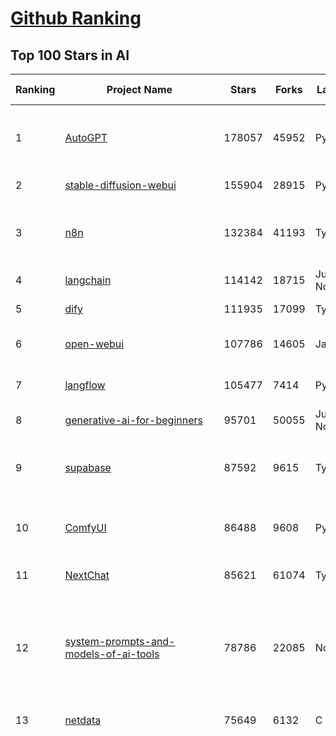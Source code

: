 [Github Ranking](../README.md)
==========

## Top 100 Stars in AI

| Ranking | Project Name | Stars | Forks | Language | Open Issues | Description | Last Commit |
| ------- | ------------ | ----- | ----- | -------- | ----------- | ----------- | ----------- |
| 1 | [AutoGPT](https://github.com/Significant-Gravitas/AutoGPT) | 178057 | 45952 | Python | 163 | AutoGPT is the vision of accessible AI for everyone, to use and to build on. Our mission is to provide the tools, so that you can focus on what matters. | 2025-08-25T02:58:48Z |
| 2 | [stable-diffusion-webui](https://github.com/AUTOMATIC1111/stable-diffusion-webui) | 155904 | 28915 | Python | 2363 | Stable Diffusion web UI | 2025-05-03T06:17:03Z |
| 3 | [n8n](https://github.com/n8n-io/n8n) | 132384 | 41193 | TypeScript | 631 | Fair-code workflow automation platform with native AI capabilities. Combine visual building with custom code, self-host or cloud, 400+ integrations. | 2025-08-25T02:29:41Z |
| 4 | [langchain](https://github.com/langchain-ai/langchain) | 114142 | 18715 | Jupyter Notebook | 212 | 🦜🔗 Build context-aware reasoning applications 🦜🔗 | 2025-08-24T20:56:10Z |
| 5 | [dify](https://github.com/langgenius/dify) | 111935 | 17099 | TypeScript | 701 | Production-ready platform for agentic workflow development. | 2025-08-25T03:41:18Z |
| 6 | [open-webui](https://github.com/open-webui/open-webui) | 107786 | 14605 | JavaScript | 212 | User-friendly AI Interface (Supports Ollama, OpenAI API, ...) | 2025-08-24T21:12:16Z |
| 7 | [langflow](https://github.com/langflow-ai/langflow) | 105477 | 7414 | Python | 441 | Langflow is a powerful tool for building and deploying AI-powered agents and workflows. | 2025-08-25T02:31:49Z |
| 8 | [generative-ai-for-beginners](https://github.com/microsoft/generative-ai-for-beginners) | 95701 | 50055 | Jupyter Notebook | 10 | 21 Lessons, Get Started Building with Generative AI  | 2025-08-22T15:25:38Z |
| 9 | [supabase](https://github.com/supabase/supabase) | 87592 | 9615 | TypeScript | 224 | The Postgres development platform. Supabase gives you a dedicated Postgres database to build your web, mobile, and AI applications. | 2025-08-25T03:23:46Z |
| 10 | [ComfyUI](https://github.com/comfyanonymous/ComfyUI) | 86488 | 9608 | Python | 2541 | The most powerful and modular diffusion model GUI, api and backend with a graph/nodes interface. | 2025-08-24T19:40:37Z |
| 11 | [NextChat](https://github.com/ChatGPTNextWeb/NextChat) | 85621 | 61074 | TypeScript | 659 | ✨ Light and Fast AI Assistant. Support: Web \| iOS \| MacOS \| Android \|  Linux \| Windows | 2025-08-10T09:21:12Z |
| 12 | [system-prompts-and-models-of-ai-tools](https://github.com/x1xhlol/system-prompts-and-models-of-ai-tools) | 78786 | 22085 | None | 48 | FULL v0, Cursor, Manus, Augment Code, Same.dev, Lovable, Devin, Replit Agent, Windsurf Agent, VSCode Agent, Dia Browser, Xcode, Trae AI, Cluely & Orchids.app (And other Open Sourced) System Prompts, Tools & AI Models. | 2025-08-24T21:19:41Z |
| 13 | [netdata](https://github.com/netdata/netdata) | 75649 | 6132 | C | 167 | The fastest path to AI-powered full stack observability, even for lean teams. | 2025-08-25T01:13:25Z |
| 14 | [funNLP](https://github.com/fighting41love/funNLP) | 75630 | 14968 | Python | 34 | 中英文敏感词、语言检测、中外手机/电话归属地/运营商查询、名字推断性别、手机号抽取、身份证抽取、邮箱抽取、中日文人名库、中文缩写库、拆字词典、词汇情感值、停用词、反动词表、暴恐词表、繁简体转换、英文模拟中文发音、汪峰歌词生成器、职业名称词库、同义词库、反义词库、否定词库、汽车品牌词库、汽车零件词库、连续英文切割、各种中文词向量、公司名字大全、古诗词库、IT词库、财经词库、成语词库、地名词库、历史名人词库、诗词词库、医学词库、饮食词库、法律词库、汽车词库、动物词库、中文聊天语料、中文谣言数据、百度中文问答数据集、句子相似度匹配算法集合、bert资源、文本生成&摘要相关工具、cocoNLP信息抽取工具、国内电话号码正则匹配、清华大学XLORE:中英文跨语言百科知识图谱、清华大学人工智能技术系列报告、自然语言生成、NLU太难了系列、自动对联数据及机器人、用户名黑名单列表、罪名法务名词及分类模型、微信公众号语料、cs224n深度学习自然语言处理课程、中文手写汉字识别、中文自然语言处理 语料/数据集、变量命名神器、分词语料库+代码、任务型对话英文数据集、ASR 语音数据集 + 基于深度学习的中文语音识别系统、笑声检测器、Microsoft多语言数字/单位/如日期时间识别包、中华新华字典数据库及api(包括常用歇后语、成语、词语和汉字)、文档图谱自动生成、SpaCy 中文模型、Common Voice语音识别数据集新版、神经网络关系抽取、基于bert的命名实体识别、关键词(Keyphrase)抽取包pke、基于医疗领域知识图谱的问答系统、基于依存句法与语义角色标注的事件三元组抽取、依存句法分析4万句高质量标注数据、cnocr：用来做中文OCR的Python3包、中文人物关系知识图谱项目、中文nlp竞赛项目及代码汇总、中文字符数据、speech-aligner: 从“人声语音”及其“语言文本”产生音素级别时间对齐标注的工具、AmpliGraph: 知识图谱表示学习(Python)库：知识图谱概念链接预测、Scattertext 文本可视化(python)、语言/知识表示工具：BERT & ERNIE、中文对比英文自然语言处理NLP的区别综述、Synonyms中文近义词工具包、HarvestText领域自适应文本挖掘工具（新词发现-情感分析-实体链接等）、word2word：(Python)方便易用的多语言词-词对集：62种语言/3,564个多语言对、语音识别语料生成工具：从具有音频/字幕的在线视频创建自动语音识别(ASR)语料库、构建医疗实体识别的模型（包含词典和语料标注）、单文档非监督的关键词抽取、Kashgari中使用gpt-2语言模型、开源的金融投资数据提取工具、文本自动摘要库TextTeaser: 仅支持英文、人民日报语料处理工具集、一些关于自然语言的基本模型、基于14W歌曲知识库的问答尝试--功能包括歌词接龙and已知歌词找歌曲以及歌曲歌手歌词三角关系的问答、基于Siamese bilstm模型的相似句子判定模型并提供训练数据集和测试数据集、用Transformer编解码模型实现的根据Hacker News文章标题自动生成评论、用BERT进行序列标记和文本分类的模板代码、LitBank：NLP数据集——支持自然语言处理和计算人文学科任务的100部带标记英文小说语料、百度开源的基准信息抽取系统、虚假新闻数据集、Facebook: LAMA语言模型分析，提供Transformer-XL/BERT/ELMo/GPT预训练语言模型的统一访问接口、CommonsenseQA：面向常识的英文QA挑战、中文知识图谱资料、数据及工具、各大公司内部里大牛分享的技术文档 PDF 或者 PPT、自然语言生成SQL语句（英文）、中文NLP数据增强（EDA）工具、英文NLP数据增强工具 、基于医药知识图谱的智能问答系统、京东商品知识图谱、基于mongodb存储的军事领域知识图谱问答项目、基于远监督的中文关系抽取、语音情感分析、中文ULMFiT-情感分析-文本分类-语料及模型、一个拍照做题程序、世界各国大规模人名库、一个利用有趣中文语料库 qingyun 训练出来的中文聊天机器人、中文聊天机器人seqGAN、省市区镇行政区划数据带拼音标注、教育行业新闻语料库包含自动文摘功能、开放了对话机器人-知识图谱-语义理解-自然语言处理工具及数据、中文知识图谱：基于百度百科中文页面-抽取三元组信息-构建中文知识图谱、masr: 中文语音识别-提供预训练模型-高识别率、Python音频数据增广库、中文全词覆盖BERT及两份阅读理解数据、ConvLab：开源多域端到端对话系统平台、中文自然语言处理数据集、基于最新版本rasa搭建的对话系统、基于TensorFlow和BERT的管道式实体及关系抽取、一个小型的证券知识图谱/知识库、复盘所有NLP比赛的TOP方案、OpenCLaP：多领域开源中文预训练语言模型仓库、UER：基于不同语料+编码器+目标任务的中文预训练模型仓库、中文自然语言处理向量合集、基于金融-司法领域(兼有闲聊性质)的聊天机器人、g2pC：基于上下文的汉语读音自动标记模块、Zincbase 知识图谱构建工具包、诗歌质量评价/细粒度情感诗歌语料库、快速转化「中文数字」和「阿拉伯数字」、百度知道问答语料库、基于知识图谱的问答系统、jieba_fast 加速版的jieba、正则表达式教程、中文阅读理解数据集、基于BERT等最新语言模型的抽取式摘要提取、Python利用深度学习进行文本摘要的综合指南、知识图谱深度学习相关资料整理、维基大规模平行文本语料、StanfordNLP 0.2.0：纯Python版自然语言处理包、NeuralNLP-NeuralClassifier：腾讯开源深度学习文本分类工具、端到端的封闭域对话系统、中文命名实体识别：NeuroNER vs. BertNER、新闻事件线索抽取、2019年百度的三元组抽取比赛：“科学空间队”源码、基于依存句法的开放域文本知识三元组抽取和知识库构建、中文的GPT2训练代码、ML-NLP - 机器学习(Machine Learning)NLP面试中常考到的知识点和代码实现、nlp4han:中文自然语言处理工具集(断句/分词/词性标注/组块/句法分析/语义分析/NER/N元语法/HMM/代词消解/情感分析/拼写检查、XLM：Facebook的跨语言预训练语言模型、用基于BERT的微调和特征提取方法来进行知识图谱百度百科人物词条属性抽取、中文自然语言处理相关的开放任务-数据集-当前最佳结果、CoupletAI - 基于CNN+Bi-LSTM+Attention 的自动对对联系统、抽象知识图谱、MiningZhiDaoQACorpus - 580万百度知道问答数据挖掘项目、brat rapid annotation tool: 序列标注工具、大规模中文知识图谱数据：1.4亿实体、数据增强在机器翻译及其他nlp任务中的应用及效果、allennlp阅读理解:支持多种数据和模型、PDF表格数据提取工具 、 Graphbrain：AI开源软件库和科研工具，目的是促进自动意义提取和文本理解以及知识的探索和推断、简历自动筛选系统、基于命名实体识别的简历自动摘要、中文语言理解测评基准，包括代表性的数据集&基准模型&语料库&排行榜、树洞 OCR 文字识别 、从包含表格的扫描图片中识别表格和文字、语声迁移、Python口语自然语言处理工具集(英文)、 similarity：相似度计算工具包，java编写、海量中文预训练ALBERT模型 、Transformers 2.0 、基于大规模音频数据集Audioset的音频增强 、Poplar：网页版自然语言标注工具、图片文字去除，可用于漫画翻译 、186种语言的数字叫法库、Amazon发布基于知识的人-人开放领域对话数据集 、中文文本纠错模块代码、繁简体转换 、 Python实现的多种文本可读性评价指标、类似于人名/地名/组织机构名的命名体识别数据集 、东南大学《知识图谱》研究生课程(资料)、. 英文拼写检查库 、 wwsearch是企业微信后台自研的全文检索引擎、CHAMELEON：深度学习新闻推荐系统元架构 、 8篇论文梳理BERT相关模型进展与反思、DocSearch：免费文档搜索引擎、 LIDA：轻量交互式对话标注工具 、aili - the fastest in-memory index in the East 东半球最快并发索引 、知识图谱车音工作项目、自然语言生成资源大全 、中日韩分词库mecab的Python接口库、中文文本摘要/关键词提取、汉字字符特征提取器 (featurizer)，提取汉字的特征（发音特征、字形特征）用做深度学习的特征、中文生成任务基准测评 、中文缩写数据集、中文任务基准测评 - 代表性的数据集-基准(预训练)模型-语料库-baseline-工具包-排行榜、PySS3：面向可解释AI的SS3文本分类器机器可视化工具 、中文NLP数据集列表、COPE - 格律诗编辑程序、doccano：基于网页的开源协同多语言文本标注工具 、PreNLP：自然语言预处理库、简单的简历解析器，用来从简历中提取关键信息、用于中文闲聊的GPT2模型：GPT2-chitchat、基于检索聊天机器人多轮响应选择相关资源列表(Leaderboards、Datasets、Papers)、(Colab)抽象文本摘要实现集锦(教程 、词语拼音数据、高效模糊搜索工具、NLP数据增广资源集、微软对话机器人框架 、 GitHub Typo Corpus：大规模GitHub多语言拼写错误/语法错误数据集、TextCluster：短文本聚类预处理模块 Short text cluster、面向语音识别的中文文本规范化、BLINK：最先进的实体链接库、BertPunc：基于BERT的最先进标点修复模型、Tokenizer：快速、可定制的文本词条化库、中文语言理解测评基准，包括代表性的数据集、基准(预训练)模型、语料库、排行榜、spaCy 医学文本挖掘与信息提取 、 NLP任务示例项目代码集、 python拼写检查库、chatbot-list - 行业内关于智能客服、聊天机器人的应用和架构、算法分享和介绍、语音质量评价指标(MOSNet, BSSEval, STOI, PESQ, SRMR)、 用138GB语料训练的法文RoBERTa预训练语言模型 、BERT-NER-Pytorch：三种不同模式的BERT中文NER实验、无道词典 - 有道词典的命令行版本，支持英汉互查和在线查询、2019年NLP亮点回顾、 Chinese medical dialogue data 中文医疗对话数据集 、最好的汉字数字(中文数字)-阿拉伯数字转换工具、 基于百科知识库的中文词语多词义/义项获取与特定句子词语语义消歧、awesome-nlp-sentiment-analysis - 情感分析、情绪原因识别、评价对象和评价词抽取、LineFlow：面向所有深度学习框架的NLP数据高效加载器、中文医学NLP公开资源整理 、MedQuAD：(英文)医学问答数据集、将自然语言数字串解析转换为整数和浮点数、Transfer Learning in Natural Language Processing (NLP) 、面向语音识别的中文/英文发音辞典、Tokenizers：注重性能与多功能性的最先进分词器、CLUENER 细粒度命名实体识别 Fine Grained Named Entity Recognition、 基于BERT的中文命名实体识别、中文谣言数据库、NLP数据集/基准任务大列表、nlp相关的一些论文及代码, 包括主题模型、词向量(Word Embedding)、命名实体识别(NER)、文本分类(Text Classificatin)、文本生成(Text Generation)、文本相似性(Text Similarity)计算等，涉及到各种与nlp相关的算法，基于keras和tensorflow 、Python文本挖掘/NLP实战示例、 Blackstone：面向非结构化法律文本的spaCy pipeline和NLP模型通过同义词替换实现文本“变脸” 、中文 预训练 ELECTREA 模型: 基于对抗学习 pretrain Chinese Model 、albert-chinese-ner - 用预训练语言模型ALBERT做中文NER 、基于GPT2的特定主题文本生成/文本增广、开源预训练语言模型合集、多语言句向量包、编码、标记和实现：一种可控高效的文本生成方法、 英文脏话大列表 、attnvis：GPT2、BERT等transformer语言模型注意力交互可视化、CoVoST：Facebook发布的多语种语音-文本翻译语料库，包括11种语言(法语、德语、荷兰语、俄语、西班牙语、意大利语、土耳其语、波斯语、瑞典语、蒙古语和中文)的语音、文字转录及英文译文、Jiagu自然语言处理工具 - 以BiLSTM等模型为基础，提供知识图谱关系抽取 中文分词 词性标注 命名实体识别 情感分析 新词发现 关键词 文本摘要 文本聚类等功能、用unet实现对文档表格的自动检测，表格重建、NLP事件提取文献资源列表 、 金融领域自然语言处理研究资源大列表、CLUEDatasetSearch - 中英文NLP数据集：搜索所有中文NLP数据集，附常用英文NLP数据集 、medical_NER - 中文医学知识图谱命名实体识别 、(哈佛)讲因果推理的免费书、知识图谱相关学习资料/数据集/工具资源大列表、Forte：灵活强大的自然语言处理pipeline工具集 、Python字符串相似性算法库、PyLaia：面向手写文档分析的深度学习工具包、TextFooler：针对文本分类/推理的对抗文本生成模块、Haystack：灵活、强大的可扩展问答(QA)框架、中文关键短语抽取工具 | 2024-05-10T07:38:24Z |
| 15 | [Deep-Live-Cam](https://github.com/hacksider/Deep-Live-Cam) | 72691 | 10503 | Python | 65 | real time face swap and one-click video deepfake with only a single image | 2025-08-11T13:37:45Z |
| 16 | [gemini-cli](https://github.com/google-gemini/gemini-cli) | 71637 | 7378 | TypeScript | 1317 | An open-source AI agent that brings the power of Gemini directly into your terminal. | 2025-08-25T02:24:21Z |
| 17 | [browser-use](https://github.com/browser-use/browser-use) | 68562 | 7949 | Python | 509 | 🌐 Make websites accessible for AI agents. Automate tasks online with ease. | 2025-08-25T03:43:43Z |
| 18 | [awesome-mcp-servers](https://github.com/punkpeye/awesome-mcp-servers) | 67369 | 5460 | None | 29 | A collection of MCP servers. | 2025-08-24T23:20:25Z |
| 19 | [LLMs-from-scratch](https://github.com/rasbt/LLMs-from-scratch) | 67233 | 9431 | Jupyter Notebook | 4 | Implement a ChatGPT-like LLM in PyTorch from scratch, step by step | 2025-08-22T20:12:26Z |
| 20 | [AppFlowy](https://github.com/AppFlowy-IO/AppFlowy) | 65080 | 4510 | Dart | 978 | Bring projects, wikis, and teams together with AI. AppFlowy is the AI collaborative workspace where you achieve more without losing control of your data. The leading open source Notion alternative. | 2025-08-20T02:52:32Z |
| 21 | [lobe-chat](https://github.com/lobehub/lobe-chat) | 64804 | 13449 | TypeScript | 900 | 🤯 Lobe Chat - an open-source, modern design AI chat framework. Supports multiple AI providers (OpenAI / Claude 4 / Gemini / DeepSeek / Ollama / Qwen), Knowledge Base (file upload / RAG ), one click install MCP Marketplace and Artifacts / Thinking. One-click FREE deployment of your private AI Agent application. | 2025-08-25T03:42:28Z |
| 22 | [ragflow](https://github.com/infiniflow/ragflow) | 62983 | 6492 | TypeScript | 2687 | RAGFlow is an open-source RAG (Retrieval-Augmented Generation) engine based on deep document understanding. | 2025-08-25T02:18:04Z |
| 23 | [awesome-llm-apps](https://github.com/Shubhamsaboo/awesome-llm-apps) | 62148 | 7525 | Python | 4 | Collection of awesome LLM apps with AI Agents and RAG using OpenAI, Anthropic, Gemini and opensource models. | 2025-08-24T00:25:32Z |
| 24 | [MetaGPT](https://github.com/FoundationAgents/MetaGPT) | 58057 | 6987 | Python | 16 | 🌟 The Multi-Agent Framework: First AI Software Company, Towards Natural Language Programming | 2025-06-30T11:45:55Z |
| 25 | [LLaMA-Factory](https://github.com/hiyouga/LLaMA-Factory) | 56667 | 6945 | Python | 589 | Unified Efficient Fine-Tuning of 100+ LLMs & VLMs (ACL 2024) | 2025-08-23T15:04:32Z |
| 26 | [gpt-engineer](https://github.com/AntonOsika/gpt-engineer) | 54768 | 7276 | Python | 31 | CLI platform to experiment with codegen. Precursor to: https://lovable.dev | 2025-05-14T10:15:10Z |
| 27 | [ChatGPT](https://github.com/lencx/ChatGPT) | 54050 | 6151 | Rust | 839 | 🔮 ChatGPT Desktop Application (Mac, Windows and Linux) | 2024-08-29T17:58:11Z |
| 28 | [meilisearch](https://github.com/meilisearch/meilisearch) | 52915 | 2139 | Rust | 211 | A lightning-fast search engine API bringing AI-powered hybrid search to your sites and applications. | 2025-08-21T15:58:12Z |
| 29 | [firecrawl](https://github.com/firecrawl/firecrawl) | 51697 | 4487 | TypeScript | 147 | The Web Data API for AI - Turn entire websites into LLM-ready markdown or structured data 🔥 | 2025-08-23T23:59:41Z |
| 30 | [crawl4ai](https://github.com/unclecode/crawl4ai) | 51509 | 5122 | Python | 148 | 🚀🤖 Crawl4AI: Open-source LLM Friendly Web Crawler & Scraper. Don't be shy, join here: https://discord.gg/jP8KfhDhyN | 2025-08-24T13:23:05Z |
| 31 | [OpenBB](https://github.com/OpenBB-finance/OpenBB) | 51201 | 4803 | Python | 37 | Financial data platform for analysts, quants and AI agents. | 2025-08-24T23:24:15Z |
| 32 | [autogen](https://github.com/microsoft/autogen) | 49053 | 7491 | Python | 394 | A programming framework for agentic AI 🤖 PyPi: autogen-agentchat Discord: https://aka.ms/autogen-discord Office Hour: https://aka.ms/autogen-officehour | 2025-08-20T06:43:11Z |
| 33 | [anything-llm](https://github.com/Mintplex-Labs/anything-llm) | 48292 | 4955 | JavaScript | 260 | The all-in-one Desktop & Docker AI application with built-in RAG, AI agents, No-code agent builder, MCP compatibility,  and more. | 2025-08-22T23:26:37Z |
| 34 | [dbeaver](https://github.com/dbeaver/dbeaver) | 44977 | 3809 | Java | 3046 | Free universal database tool and SQL client | 2025-08-24T22:06:25Z |
| 35 | [unsloth](https://github.com/unslothai/unsloth) | 44621 | 3612 | Python | 716 | Fine-tuning & Reinforcement Learning for LLMs. 🦥 Train OpenAI gpt-oss, Qwen3, Llama 4, DeepSeek-R1, Gemma 3, TTS 2x faster with 70% less VRAM. | 2025-08-22T11:03:02Z |
| 36 | [JeecgBoot](https://github.com/jeecgboot/JeecgBoot) | 43689 | 15521 | Java | 27 | 🔥企业级低代码平台集成了AI应用平台，帮助企业快速实现低代码开发和构建AI应用！前后端分离架构 SpringBoot，SpringCloud、Mybatis，Ant Design4、 Vue3.0、TS+vite！强大的代码生成器让前后端代码一键生成，无需写任何代码! 引领AI低代码开发模式: AI生成->OnlineCoding-> 代码生成-> 手工MERGE，显著的提高效率，又不失灵活~ | 2025-08-22T09:58:42Z |
| 37 | [Flowise](https://github.com/FlowiseAI/Flowise) | 42954 | 22030 | TypeScript | 624 | Build AI Agents, Visually | 2025-08-25T03:53:14Z |
| 38 | [ClickHouse](https://github.com/ClickHouse/ClickHouse) | 42505 | 7592 | C++ | 4457 | ClickHouse® is a real-time analytics database management system | 2025-08-25T01:49:23Z |
| 39 | [airflow](https://github.com/apache/airflow) | 41717 | 15489 | Python | 1274 | Apache Airflow - A platform to programmatically author, schedule, and monitor workflows | 2025-08-25T01:30:56Z |
| 40 | [kong](https://github.com/Kong/kong) | 41603 | 4967 | Lua | 66 | 🦍 The Cloud-Native API Gateway and AI Gateway. | 2025-08-25T03:51:20Z |
| 41 | [ailearning](https://github.com/apachecn/ailearning) | 41307 | 11579 | Python | 3 | AiLearning：数据分析+机器学习实战+线性代数+PyTorch+NLTK+TF2 | 2024-11-12T16:21:55Z |
| 42 | [ColossalAI](https://github.com/hpcaitech/ColossalAI) | 41112 | 4527 | Python | 427 | Making large AI models cheaper, faster and more accessible | 2025-08-18T09:10:00Z |
| 43 | [GitHubDaily](https://github.com/GitHubDaily/GitHubDaily) | 40461 | 4159 | None | 404 | 坚持分享 GitHub 上高质量、有趣实用的开源技术教程、开发者工具、编程网站、技术资讯。A list cool, interesting projects of GitHub. | 2025-03-20T08:54:47Z |
| 44 | [AI-For-Beginners](https://github.com/microsoft/AI-For-Beginners) | 39761 | 7736 | Jupyter Notebook | 26 | 12 Weeks, 24 Lessons, AI for All! | 2025-08-24T22:28:22Z |
| 45 | [ai-hedge-fund](https://github.com/virattt/ai-hedge-fund) | 39534 | 6967 | Python | 19 | An AI Hedge Fund Team | 2025-08-24T15:29:54Z |
| 46 | [MoneyPrinterTurbo](https://github.com/harry0703/MoneyPrinterTurbo) | 39409 | 5709 | Python | 180 | 利用AI大模型，一键生成高清短视频 Generate short videos with one click using AI LLM. | 2025-06-11T06:34:54Z |
| 47 | [upscayl](https://github.com/upscayl/upscayl) | 39246 | 1819 | TypeScript | 58 | 🆙 Upscayl - #1 Free and Open Source AI Image Upscaler for Linux, MacOS and Windows. | 2025-08-01T14:28:41Z |
| 48 | [mem0](https://github.com/mem0ai/mem0) | 38690 | 4028 | Python | 348 | Universal memory layer for AI Agents; Announcing OpenMemory MCP - local and secure memory management. | 2025-08-24T07:03:51Z |
| 49 | [ray](https://github.com/ray-project/ray) | 38613 | 6733 | Python | 2709 | Ray is an AI compute engine. Ray consists of a core distributed runtime and a set of AI Libraries for accelerating ML workloads. | 2025-08-24T22:05:20Z |
| 50 | [chatgpt-on-wechat](https://github.com/zhayujie/chatgpt-on-wechat) | 38582 | 9383 | Python | 300 | 基于大模型搭建的聊天机器人，同时支持 微信公众号、企业微信应用、飞书、钉钉 等接入，可选择ChatGPT/Claude/DeepSeek/文心一言/讯飞星火/通义千问/ Gemini/GLM-4/Kimi/LinkAI，能处理文本、语音和图片，访问操作系统和互联网，支持基于自有知识库进行定制企业智能客服。 | 2025-08-08T02:47:49Z |
| 51 | [quivr](https://github.com/QuivrHQ/quivr) | 38336 | 3675 | Python | 2 | Opiniated RAG for integrating GenAI in your apps 🧠   Focus on your product rather than the RAG. Easy integration in existing products with customisation!  Any LLM: GPT4, Groq, Llama. Any Vectorstore: PGVector, Faiss. Any Files. Anyway you want.  | 2025-07-09T12:55:23Z |
| 52 | [photoprism](https://github.com/photoprism/photoprism) | 38198 | 2126 | Go | 425 | AI-Powered Photos App for the Decentralized Web 🌈💎✨ | 2025-08-24T10:44:38Z |
| 53 | [Open-Assistant](https://github.com/LAION-AI/Open-Assistant) | 37456 | 3298 | Python | 228 | OpenAssistant is a chat-based assistant that understands tasks, can interact with third-party systems, and retrieve information dynamically to do so. | 2024-08-17T01:55:35Z |
| 54 | [aider](https://github.com/Aider-AI/aider) | 36930 | 3422 | Python | 1004 | aider is AI pair programming in your terminal | 2025-08-13T17:30:01Z |
| 55 | [docling](https://github.com/docling-project/docling) | 36708 | 2534 | Python | 488 | Get your documents ready for gen AI | 2025-08-23T14:11:34Z |
| 56 | [MockingBird](https://github.com/babysor/MockingBird) | 36572 | 5262 | Python | 476 | 🚀AI拟声: 5秒内克隆您的声音并生成任意语音内容 Clone a voice in 5 seconds to generate arbitrary speech in real-time | 2024-11-15T05:00:29Z |
| 57 | [chatbox](https://github.com/chatboxai/chatbox) | 36346 | 3493 | TypeScript | 828 | User-friendly Desktop Client App for AI Models/LLMs (GPT, Claude, Gemini, Ollama...) | 2025-08-20T08:29:12Z |
| 58 | [google-research](https://github.com/google-research/google-research) | 36226 | 8165 | Jupyter Notebook | 1060 | Google Research | 2025-08-22T23:33:08Z |
| 59 | [crewAI](https://github.com/crewAIInc/crewAI) | 36064 | 4851 | Python | 49 | Framework for orchestrating role-playing, autonomous AI agents. By fostering collaborative intelligence, CrewAI empowers agents to work together seamlessly, tackling complex tasks. | 2025-08-25T02:57:45Z |
| 60 | [mindsdb](https://github.com/mindsdb/mindsdb) | 35386 | 5717 | Python | 46 | AI Analytics Engine that can answer questions over large scale data. - The only MCP Server you'll ever need | 2025-08-22T19:56:59Z |
| 61 | [ai-agents-for-beginners](https://github.com/microsoft/ai-agents-for-beginners) | 35125 | 11179 | Jupyter Notebook | 9 | 11 Lessons to Get Started Building AI Agents | 2025-08-23T16:36:17Z |
| 62 | [LocalAI](https://github.com/mudler/LocalAI) | 34820 | 2721 | Go | 368 | :robot: The free, Open Source alternative to OpenAI, Claude and others. Self-hosted and local-first. Drop-in replacement for OpenAI,  running on consumer-grade hardware. No GPU required. Runs gguf, transformers, diffusers and many more models architectures. Features: Generate Text, Audio, Video, Images, Voice Cloning, Distributed, P2P inference | 2025-08-24T21:20:08Z |
| 63 | [AgentGPT](https://github.com/reworkd/AgentGPT) | 34803 | 9470 | TypeScript | 130 | 🤖 Assemble, configure, and deploy autonomous AI Agents in your browser. | 2025-04-29T01:19:32Z |
| 64 | [cursor-free-vip](https://github.com/yeongpin/cursor-free-vip) | 34774 | 4273 | Python | 556 | [Support 0.49.x]（Reset Cursor AI MachineID & Bypass Higher Token Limit） Cursor Ai ，自动重置机器ID ， 免费升级使用Pro功能: You've reached your trial request limit. / Too many free trial accounts used on this machine. Please upgrade to pro. We have this limit in place to prevent abuse. Please let us know if you believe this is a mistake. | 2025-06-18T02:18:31Z |
| 65 | [gold-miner](https://github.com/xitu/gold-miner) | 34245 | 5048 | None | 9 | 🥇掘金翻译计划，可能是世界最大最好的英译中技术社区，最懂读者和译者的翻译平台： | 2024-04-17T09:44:37Z |
| 66 | [gpt-pilot](https://github.com/Pythagora-io/gpt-pilot) | 33314 | 3410 | Python | 236 | The first real AI developer | 2025-03-04T06:26:32Z |
| 67 | [Fabric](https://github.com/danielmiessler/Fabric) | 33175 | 3408 | JavaScript | 105 | Fabric is an open-source framework for augmenting humans using AI. It provides a modular system for solving specific problems using a crowdsourced set of AI prompts that can be used anywhere. | 2025-08-24T20:22:55Z |
| 68 | [awesome-cursorrules](https://github.com/PatrickJS/awesome-cursorrules) | 32972 | 2735 | MDX | 34 | 📄  Configuration files that enhance Cursor AI editor experience with custom rules and behaviors | 2025-08-24T15:18:06Z |
| 69 | [ruoyi-vue-pro](https://github.com/YunaiV/ruoyi-vue-pro) | 32929 | 7092 | Java | 1 | 🔥 官方推荐 🔥 RuoYi-Vue 全新 Pro 版本，优化重构所有功能。基于 Spring Boot + MyBatis Plus + Vue & Element 实现的后台管理系统 + 微信小程序，支持 RBAC 动态权限、数据权限、SaaS 多租户、Flowable 工作流、三方登录、支付、短信、商城、CRM、ERP、AI 大模型等功能。你的 ⭐️ Star ⭐️，是作者生发的动力！ | 2025-08-24T07:49:03Z |
| 70 | [agno](https://github.com/agno-agi/agno) | 32247 | 4097 | Python | 127 | Open-source framework for building multi-agent systems with memory, knowledge and reasoning. | 2025-08-24T21:52:56Z |
| 71 | [spaCy](https://github.com/explosion/spaCy) | 32228 | 4567 | Python | 168 | 💫 Industrial-strength Natural Language Processing (NLP) in Python | 2025-05-28T15:28:05Z |
| 72 | [Folo](https://github.com/RSSNext/Folo) | 32221 | 1492 | TypeScript | 203 | 🧡 Follow everything in one place | 2025-08-25T02:55:16Z |
| 73 | [chatbot-ui](https://github.com/mckaywrigley/chatbot-ui) | 32151 | 9305 | TypeScript | 176 | AI chat for any model. | 2024-08-03T00:38:07Z |
| 74 | [tabby](https://github.com/TabbyML/tabby) | 32008 | 1568 | Rust | 204 | Self-hosted AI coding assistant | 2025-08-19T20:03:43Z |
| 75 | [nacos](https://github.com/alibaba/nacos) | 31975 | 13136 | Java | 248 | an easy-to-use dynamic service discovery, configuration and service management platform for building AI cloud native applications. | 2025-08-25T03:18:30Z |
| 76 | [fairseq](https://github.com/facebookresearch/fairseq) | 31743 | 6593 | Python | 1191 | Facebook AI Research Sequence-to-Sequence Toolkit written in Python. | 2025-06-10T21:41:39Z |
| 77 | [netron](https://github.com/lutzroeder/netron) | 31249 | 2972 | JavaScript | 21 | Visualizer for neural network, deep learning and machine learning models | 2025-08-24T10:21:50Z |
| 78 | [cursor](https://github.com/cursor/cursor) | 31148 | 2028 | None | 2031 | The AI Code Editor | 2024-10-13T19:23:26Z |
| 79 | [khoj](https://github.com/khoj-ai/khoj) | 30797 | 1779 | Python | 76 | Your AI second brain. Self-hostable. Get answers from the web or your docs. Build custom agents, schedule automations, do deep research. Turn any online or local LLM into your personal, autonomous AI (gpt, claude, gemini, llama, qwen, mistral). Get started - free. | 2025-08-23T19:13:51Z |
| 80 | [exo](https://github.com/exo-explore/exo) | 30407 | 1974 | Python | 362 | Run your own AI cluster at home with everyday devices 📱💻 🖥️⌚ | 2025-03-21T22:23:32Z |
| 81 | [AI-Expert-Roadmap](https://github.com/AMAI-GmbH/AI-Expert-Roadmap) | 30206 | 2536 | JavaScript | 20 | Roadmap to becoming an Artificial Intelligence Expert in 2022 | 2023-12-31T02:20:16Z |
| 82 | [roop](https://github.com/s0md3v/roop) | 30153 | 6844 | Python | 0 | one-click face swap | 2024-08-19T12:57:17Z |
| 83 | [pytorch-lightning](https://github.com/Lightning-AI/pytorch-lightning) | 30026 | 3558 | Python | 911 | Pretrain, finetune ANY AI model of ANY size on multiple GPUs, TPUs with zero code changes. | 2025-08-25T01:24:46Z |
| 84 | [llm-app](https://github.com/pathwaycom/llm-app) | 29912 | 849 | Jupyter Notebook | 5 | Ready-to-run cloud templates for RAG, AI pipelines, and enterprise search with live data. 🐳Docker-friendly.⚡Always in sync with Sharepoint, Google Drive, S3, Kafka, PostgreSQL, real-time data APIs, and more. | 2025-07-30T12:13:39Z |
| 85 | [Mr.-Ranedeer-AI-Tutor](https://github.com/JushBJJ/Mr.-Ranedeer-AI-Tutor) | 29628 | 3382 | None | 13 | A GPT-4 AI Tutor Prompt for customizable personalized learning experiences. | 2025-06-14T06:58:48Z |
| 86 | [LibreChat](https://github.com/danny-avila/LibreChat) | 29411 | 5471 | TypeScript | 157 | Enhanced ChatGPT Clone: Features Agents, DeepSeek, Anthropic, AWS, OpenAI, Responses API, Azure, Groq, o1, GPT-5, Mistral, OpenRouter, Vertex AI, Gemini, Artifacts, AI model switching, message search, Code Interpreter, langchain, DALL-E-3, OpenAPI Actions, Functions, Secure Multi-User Auth, Presets, open-source for self-hosting. Active project. | 2025-08-24T22:48:15Z |
| 87 | [qlib](https://github.com/microsoft/qlib) | 28802 | 4450 | Python | 257 | Qlib is an AI-oriented Quant investment platform that aims to use AI tech to empower Quant Research, from exploring ideas to implementing productions. Qlib supports diverse ML modeling paradigms, including supervised learning, market dynamics modeling, and RL, and is now equipped with https://github.com/microsoft/RD-Agent to automate R&D process. | 2025-08-19T09:46:10Z |
| 88 | [Jobs_Applier_AI_Agent_AIHawk](https://github.com/feder-cr/Jobs_Applier_AI_Agent_AIHawk) | 28602 | 4320 | Python | 11 | AIHawk aims to easy job hunt process by automating the job application process. Utilizing artificial intelligence, it enables users to apply for multiple jobs in a tailored way. | 2025-05-28T13:24:12Z |
| 89 | [continue](https://github.com/continuedev/continue) | 28554 | 3394 | TypeScript | 731 | ⏩ Ship faster with Continuous AI. Build and run custom agents across your IDE, terminal, and CI | 2025-08-25T02:54:11Z |
| 90 | [so-vits-svc](https://github.com/svc-develop-team/so-vits-svc) | 27559 | 5041 | Python | 21 | SoftVC VITS Singing Voice Conversion | 2023-11-11T13:11:31Z |
| 91 | [context7](https://github.com/upstash/context7) | 27199 | 1378 | JavaScript | 79 | Context7 MCP Server -- Up-to-date code documentation for LLMs and AI code editors | 2025-08-21T13:14:01Z |
| 92 | [Genesis](https://github.com/Genesis-Embodied-AI/Genesis) | 27106 | 2469 | Python | 122 | A generative world for general-purpose robotics & embodied AI learning. | 2025-08-23T07:29:37Z |
| 93 | [nx](https://github.com/nrwl/nx) | 26749 | 2581 | TypeScript | 577 | An AI-first build platform that connects everything from your editor to CI. Helping you deliver fast, without breaking things. | 2025-08-25T02:54:56Z |
| 94 | [500-AI-Machine-learning-Deep-learning-Computer-vision-NLP-Projects-with-code](https://github.com/ashishpatel26/500-AI-Machine-learning-Deep-learning-Computer-vision-NLP-Projects-with-code) | 26651 | 6089 | None | 43 | 500 AI Machine learning Deep learning Computer vision NLP Projects with code | 2025-08-01T11:54:09Z |
| 95 | [PDFMathTranslate](https://github.com/Byaidu/PDFMathTranslate) | 26609 | 2314 | Python | 110 | PDF scientific paper translation with preserved formats - 基于 AI 完整保留排版的 PDF 文档全文双语翻译，支持 Google/DeepL/Ollama/OpenAI 等服务，提供 CLI/GUI/MCP/Docker/Zotero | 2025-08-19T03:05:19Z |
| 96 | [generative-models](https://github.com/Stability-AI/generative-models) | 26311 | 2940 | Python | 271 | Generative Models by Stability AI | 2025-05-20T14:53:33Z |
| 97 | [semantic-kernel](https://github.com/microsoft/semantic-kernel) | 25916 | 4155 | C# | 489 | Integrate cutting-edge LLM technology quickly and easily into your apps | 2025-08-24T07:26:01Z |
| 98 | [InvokeAI](https://github.com/invoke-ai/InvokeAI) | 25771 | 2640 | TypeScript | 633 | Invoke is a leading creative engine for Stable Diffusion models, empowering professionals, artists, and enthusiasts to generate and create visual media using the latest AI-driven technologies. The solution offers an industry leading WebUI, and serves as the foundation for multiple commercial products. | 2025-08-25T03:42:37Z |
| 99 | [composio](https://github.com/ComposioHQ/composio) | 25660 | 4370 | TypeScript | 59 | Composio equips your AI agents & LLMs with 100+ high-quality integrations via function calling | 2025-08-22T09:00:19Z |
| 100 | [FastGPT](https://github.com/labring/FastGPT) | 25588 | 6559 | TypeScript | 580 | FastGPT is a knowledge-based platform built on the LLMs, offers a comprehensive suite of out-of-the-box capabilities such as data processing, RAG retrieval, and visual AI workflow orchestration, letting you easily develop and deploy complex question-answering systems without the need for extensive setup or configuration. | 2025-08-24T08:08:50Z |


